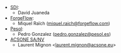 - [SDI](https://www.sdi.es):
  - David Juaneda
- [ForgeFlow](https://www.forgeflow.com):
  - Miquel Raïch (<miquel.raich@forgeflow.com>)
- [Pesol](https://www.pesol.es):
  - Pedro Gonzalez (<pedro.gonzalez@pesol.es>)
- [ACSONE SA/NV](https://www.acsone.eu)
  - Laurent Mignon \<<laurent.mignon@acsone.eu>\>

